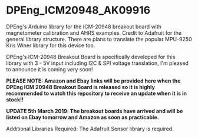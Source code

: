 # DPEng_ICM20948_AK09916
DPEng's Arduino library for the ICM-20948 breakout board with magnetometer calibration and AHRS examples. Credit to Adafruit for the general library structure. There are plans to translate the popular MPU-9250 Kris Winer library for this device too.

DPEng's ICM-20948 Breakout Board is specifically developed for this library with 3 - 5V input including I2C & SPI voltage translation, I'm pleased to announce it is coming very soon!

<b>PLEASE NOTE: Amazon and Ebay links will be provided here when the DPEng ICM 20948 Breakout Board is released so it is highly recommended to watch this repository to receive an update when it is in stock!!</b>

<b>UPDATE 5th March 2019: The breakout boards have arrived and will be listed on Ebay tomorrow and Amazon as soon as practicable.</b>

Additional Libraries Required: 
The Adafruit Sensor library is required.
